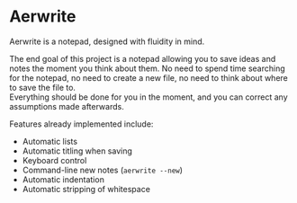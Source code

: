 # Aerwrite
Aerwrite is a notepad, designed with fluidity in mind.

The end goal of this project is a notepad allowing you to save ideas and notes the moment you think about them. No need to spend time searching for the notepad, no need to create a new file, no need to think about where to save the file to.<br>
Everything should be done for you in the moment, and you can correct any assumptions made afterwards.

Features already implemented include:
- Automatic lists
- Automatic titling when saving
- Keyboard control
- Command-line new notes (`aerwrite --new`)
- Automatic indentation
- Automatic stripping of whitespace
